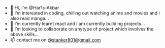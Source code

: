 - 👋 Hi, I’m @Har1s-Akbar
- 👀 I’m interested in coding, chilling out watching anime and movies and i also read manga...
- 🌱 I’m currently learnt react and i am currently building projects...
- 💞️ I’m looking to collaborate on anytype of project which involves the above skills...
- 📫 contact me on @stanker801@gmail.com

<!---
Har1s-Akbar/Har1s-Akbar is a ✨ special ✨ repository because its `README.md` (this file) appears on your GitHub profile.
You can click the Preview link to take a look at your changes.
--->
